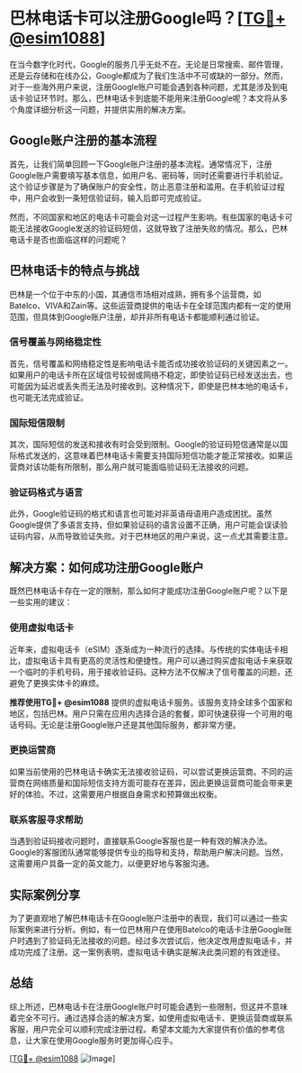 # 巴林电话卡可以注册Google吗？[[TG💪+ @esim1088](https://t.me/s/esim1088)]

在当今数字化时代，Google的服务几乎无处不在。无论是日常搜索、邮件管理，还是云存储和在线办公，Google都成为了我们生活中不可或缺的一部分。然而，对于一些海外用户来说，注册Google账户可能会遇到各种问题，尤其是涉及到电话卡验证环节时。那么，巴林电话卡到底能不能用来注册Google呢？本文将从多个角度详细分析这一问题，并提供实用的解决方案。

## Google账户注册的基本流程

首先，让我们简单回顾一下Google账户注册的基本流程。通常情况下，注册Google账户需要填写基本信息，如用户名、密码等，同时还需要进行手机验证。这个验证步骤是为了确保账户的安全性，防止恶意注册和滥用。在手机验证过程中，用户会收到一条短信验证码，输入后即可完成验证。

然而，不同国家和地区的电话卡可能会对这一过程产生影响。有些国家的电话卡可能无法接收Google发送的验证码短信，这就导致了注册失败的情况。那么，巴林电话卡是否也面临这样的问题呢？

## 巴林电话卡的特点与挑战

巴林是一个位于中东的小国，其通信市场相对成熟，拥有多个运营商，如Batelco、VIVA和Zain等。这些运营商提供的电话卡在全球范围内都有一定的使用范围，但具体到Google账户注册，却并非所有电话卡都能顺利通过验证。

### 信号覆盖与网络稳定性

首先，信号覆盖和网络稳定性是影响电话卡能否成功接收验证码的关键因素之一。如果用户的电话卡所在区域信号较弱或网络不稳定，即使验证码已经发送出去，也可能因为延迟或丢失而无法及时接收到。这种情况下，即使是巴林本地的电话卡，也可能无法完成验证。

### 国际短信限制

其次，国际短信的发送和接收有时会受到限制。Google的验证码短信通常是以国际格式发送的，这意味着巴林电话卡需要支持国际短信功能才能正常接收。如果运营商对该功能有所限制，那么用户就可能面临验证码无法接收的问题。

### 验证码格式与语言

此外，Google验证码的格式和语言也可能对非英语母语用户造成困扰。虽然Google提供了多语言支持，但如果验证码的语言设置不正确，用户可能会误读验证码内容，从而导致验证失败。对于巴林地区的用户来说，这一点尤其需要注意。

## 解决方案：如何成功注册Google账户

既然巴林电话卡存在一定的限制，那么如何才能成功注册Google账户呢？以下是一些实用的建议：

### 使用虚拟电话卡

近年来，虚拟电话卡（eSIM）逐渐成为一种流行的选择。与传统的实体电话卡相比，虚拟电话卡具有更高的灵活性和便捷性。用户可以通过购买虚拟电话卡来获取一个临时的手机号码，用于接收验证码。这种方法不仅解决了信号覆盖的问题，还避免了更换实体卡的麻烦。

**推荐使用TG💪+ @esim1088** 提供的虚拟电话卡服务。该服务支持全球多个国家和地区，包括巴林。用户只需在应用内选择合适的套餐，即可快速获得一个可用的电话号码。无论是注册Google账户还是其他国际服务，都非常方便。

### 更换运营商

如果当前使用的巴林电话卡确实无法接收验证码，可以尝试更换运营商。不同的运营商在网络质量和国际短信支持方面可能存在差异，因此更换运营商可能会带来更好的体验。不过，这需要用户根据自身需求和预算做出权衡。

### 联系客服寻求帮助

当遇到验证码接收问题时，直接联系Google客服也是一种有效的解决办法。Google的客服团队通常能够提供专业的指导和支持，帮助用户解决问题。当然，这需要用户具备一定的英文能力，以便更好地与客服沟通。

## 实际案例分享

为了更直观地了解巴林电话卡在Google账户注册中的表现，我们可以通过一些实际案例来进行分析。例如，有一位巴林用户在使用Batelco的电话卡注册Google账户时遇到了验证码无法接收的问题。经过多次尝试后，他决定改用虚拟电话卡，并成功完成了注册。这一案例表明，虚拟电话卡确实是解决此类问题的有效途径。

## 总结

综上所述，巴林电话卡在注册Google账户时可能会遇到一些限制，但这并不意味着完全不可行。通过选择合适的解决方案，如使用虚拟电话卡、更换运营商或联系客服，用户完全可以顺利完成注册过程。希望本文能为大家提供有价值的参考信息，让大家在使用Google服务时更加得心应手。

[[TG💪+ @esim1088](https://t.me/s/esim1088) ![Image](https://i.postimg.cc/4NQfJmqS/Snipaste-2025-05-13-00-14-12.png)]